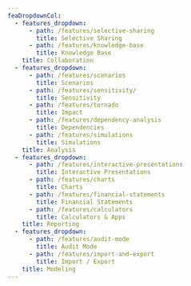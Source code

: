 ```yaml
---
feaDropdownCol:
  - features_dropdown:
      - path: /features/selective-sharing
        title: Selective Sharing
      - path: /features/knowledge-base
        title: Knowledge Base
    title: Collaboration
  - features_dropdown:
      - path: /features/scenarios
        title: Scenarios
      - path: /features/sensitivity/
        title: Sensitivity
      - path: /features/tornado
        title: Impact
      - path: /features/dependency-analysis
        title: Dependencies
      - path: /features/simulations
        title: Simulations
    title: Analysis
  - features_dropdown:
      - path: /features/interactive-presentations
        title: Interactive Presentations
      - path: /features/charts
        title: Charts
      - path: /features/financial-statements
        title: Financial Statements
      - path: /features/calculators
        title: Calculators & Apps
    title: Reporting
  - features_dropdown:
      - path: /features/audit-mode
        title: Audit Mode
      - path: /features/import-and-export
        title: Import / Export
    title: Modeling
---
```


